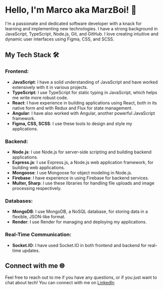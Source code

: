 # Hello, I'm Marco aka MarzBoi! 👋

I'm a passionate and dedicated software developer with a knack for learning and implementing new technologies. I have a strong background in JavaScript, TypeScript, Node.js, Git, and GitHub. I love creating intuitive and dynamic user interfaces using Figma, CSS, and SCSS.

## My Tech Stack 🛠️

### Frontend:

- **JavaScript**: I have a solid understanding of JavaScript and have worked extensively with it in various projects.
- **TypeScript**: I use TypeScript for static typing in JavaScript, which helps me write more robust code.
- **React**: I have experience in building applications using React, both in its native form and with Redux and Flux for state management.
- **Angular**: I have also worked with Angular, another powerful JavaScript framework.
- **Figma, CSS, SCSS**: I use these tools to design and style my applications.

### Backend:

- **Node.js**: I use Node.js for server-side scripting and building backend applications.
- **Express.js**: I use Express.js, a Node.js web application framework, for building web applications.
- **Mongoose**: I use Mongoose for object modeling in Node.js.
- **Firebase**: I have experience in using Firebase for backend services.
- **Multer, Sharp**: I use these libraries for handling file uploads and image processing respectively.

### Databases:

- **MongoDB**: I use MongoDB, a NoSQL database, for storing data in a flexible, JSON-like format.
- **Render**: I use Render for managing and deploying my applications.

### Real-Time Communication:

- **Socket.IO**: I have used Socket.IO in both frontend and backend for real-time updates.

## Connect with me 🌐

Feel free to reach out to me if you have any questions, or if you just want to chat about tech! You can connect with me on [LinkedIn](https://www.linkedin.com/in/marcoafratini/)

